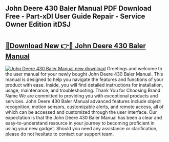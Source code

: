 ## John Deere 430 Baler Manual PDF Download Free - Part-xDI User Guide Repair - Service Owner Edition itDSJ

# <h2><a href="http://bc90878.oget.top/?id=John+Deere+430+Baler+Manual">🔗Download New 👉🔴 John Deere 430 Baler Manual</a></h2>

[![John Deere 430 Baler Manual new download](https://i.imgur.com/5g1atiW.png)](http://bc90878.oget.top/?id=John+Deere+430+Baler+Manual)
Greetings and welcome to the user manual for your newly bought John Deere 430 Baler Manual. This manual is designed to help you navigate the features and functions of your product with ease. Inside, you will find detailed instructions for installation, usage, maintenance, and troubleshooting. Thank You for Choosing Brand Name We are committed to providing you with exceptional products and services. John Deere 430 Baler Manual advanced features include object recognition, motion sensors, customizable alerts, and remote access, all of which can be accessed and customized through the user interface. Our expectation is that the John Deere 430 Baler Manual has been a clear and easy-to-understand resource in your journey to becoming proficient in using your new gadget. Should you need any assistance or clarification, please do not hesitate to contact our support team.
